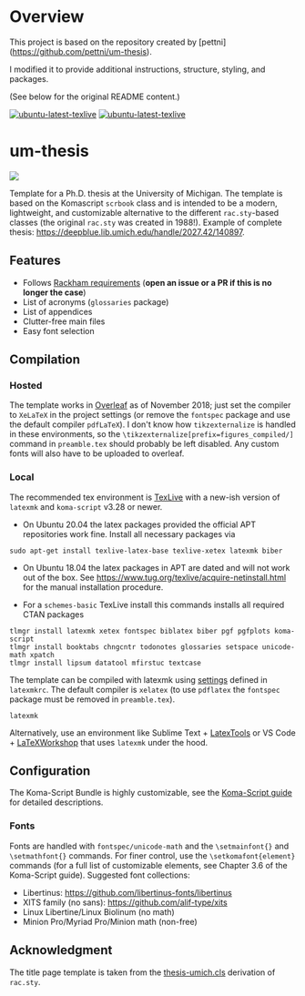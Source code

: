 # Overview

This project is based on the repository created by [pettni] (https://github.com/pettni/um-thesis).

I modified it to provide additional instructions, structure, styling, and packages.

(See below for the original README content.)


[![ubuntu-latest-texlive](https://github.com/pettni/um-thesis/workflows/ubuntu-latest-texlive/badge.svg)](https://github.com/pettni/um-thesis/actions?query=workflow:ubuntu-latest-texlive) [![ubuntu-latest-texlive](https://github.com/pettni/um-thesis/workflows/ubuntu-20.04-apt/badge.svg)](https://github.com/pettni/um-thesis/actions?query=workflow:ubuntu-20.04-apt)

# um-thesis

![](image.png)

Template for a Ph.D. thesis at the University of Michigan. The template is based on the Komascript ```scrbook``` class and is intended to be a modern, lightweight, and customizable alternative to the different ```rac.sty```-based classes (the original ```rac.sty``` was created in 1988!). Example of complete thesis: https://deepblue.lib.umich.edu/handle/2027.42/140897.

## Features
 - Follows [Rackham requirements](https://rackham.umich.edu/navigating-your-degree/formatting-guidelines/) (**open an issue or a PR if this is no longer the case**)
 - List of acronyms (```glossaries``` package)
 - List of appendices
 - Clutter-free main files
 - Easy font selection

## Compilation

### Hosted

The template works in [Overleaf](https://www.overleaf.com/) as of November 2018; just set the compiler to ```XeLaTeX``` in the project settings (or remove the ```fontspec``` package and use the default compiler ```pdfLaTeX```). I don't know how ```tikzexternalize``` is handled in these environments, so the ```\tikzexternalize[prefix=figures_compiled/]``` command in ```preamble.tex``` should probably be left disabled. Any custom fonts will also have to be uploaded to overleaf.

### Local

The recommended tex environment is [TexLive](https://tug.org/texlive/) with a new-ish version of ```latexmk``` and ```koma-script``` v3.28 or newer.

 * On Ubuntu 20.04 the latex packages provided the official APT repositories work fine. Install all necessary packages via

```
sudo apt-get install texlive-latex-base texlive-xetex latexmk biber
```

 * On Ubuntu 18.04 the latex packages in APT are dated and will not work out of the box. See https://www.tug.org/texlive/acquire-netinstall.html for the manual installation procedure.

 * For a ```schemes-basic``` TexLive install this commands installs all required CTAN packages

```
tlmgr install latexmk xetex fontspec biblatex biber pgf pgfplots koma-script
tlmgr install booktabs chngcntr todonotes glossaries setspace unicode-math xpatch
tlmgr install lipsum datatool mfirstuc textcase
```

The template can be compiled with latexmk using [settings](http://ctan.mirrors.hoobly.com/support/latexmk/latexmk.pdf) defined in ```latexmkrc```. The default compiler is ```xelatex``` (to use ```pdflatex``` the ```fontspec``` package must be removed in ```preamble.tex```).

```
latexmk
```

Alternatively, use an environment like Sublime Text + [LatexTools](https://latextools.readthedocs.io/en/latest/) or VS Code + [LaTeXWorkshop](https://github.com/James-Yu/LaTeX-Workshop) that uses ```latexmk``` under the hood.


## Configuration

The Koma-Script Bundle is highly customizable, see the [Koma-Script guide](http://texdoc.net/texmf-dist/doc/latex/koma-script/scrguien.pdf) for detailed descriptions.

### Fonts

Fonts are handled with ```fontspec/unicode-math``` and the ```\setmainfont{}``` and ```\setmathfont{}``` commands. For finer control, use the ```\setkomafont{element}``` commands (for a full list of customizable elements, see Chapter 3.6 of the Koma-Script guide). Suggested font collections:

 - Libertinus: https://github.com/libertinus-fonts/libertinus
 - XITS family (no sans): https://github.com/alif-type/xits
 - Linux Libertine/Linux Biolinum (no math)
 - Minion Pro/Myriad Pro/Minion math (non-free)


## Acknowledgment

The title page template is taken from the [thesis-umich.cls](http://www-personal.umich.edu/~dalle/codes/thesis-umich/downloads/thesis-umich.cls) derivation of ```rac.sty```.
